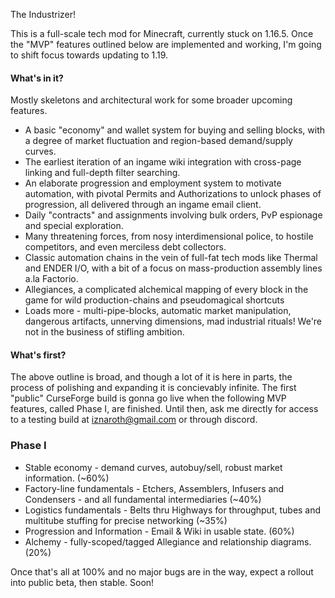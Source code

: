  The Industrizer!

This is a full-scale tech mod for Minecraft, currently stuck on 1.16.5. Once the "MVP" features outlined below are implemented and working, 
I'm going to shift focus towards updating to 1.19.

#### What's in it?

Mostly skeletons and architectural work for some broader upcoming features.
 - A basic "economy" and wallet system for buying and selling blocks, with a degree of market fluctuation and region-based demand/supply curves.
 - The earliest iteration of an ingame wiki integration with cross-page linking and full-depth filter searching.
 - An elaborate progression and employment system to motivate automation, with pivotal Permits and Authorizations to unlock phases of progression, all delivered through an ingame 
   email client.
 - Daily "contracts" and assignments involving bulk orders, PvP espionage and special exploration.
 - Many threatening forces, from nosy interdimensional police, to hostile competitors, and even merciless debt collectors.
 - Classic automation chains in the vein of full-fat tech mods like Thermal and ENDER I/O, with a bit of a focus on mass-production assembly lines a.la Factorio.
 - Allegiances, a complicated alchemical mapping of every block in the game for wild production-chains and pseudomagical shortcuts
 - Loads more - multi-pipe-blocks, automatic market manipulation, dangerous artifacts, unnerving dimensions, mad industrial rituals! We're not in the business of stifling ambition.

#### What's first?

The above outline is broad, and though a lot of it is here in parts, the process of polishing and expanding it is concievably infinite. The first "public" CurseForge build is gonna go live when the following MVP features, called Phase I, are finished. Until then, ask me directly for access to a testing build at iznaroth@gmail.com or through discord.

### Phase I 
 - Stable economy - demand curves, autobuy/sell, robust market information. (~60%)
 - Factory-line fundamentals - Etchers, Assemblers, Infusers and Condensers - and all fundamental intermediaries (~40%)
 - Logistics fundamentals - Belts thru Highways for throughput, tubes and multitube stuffing for precise networking (~35%)
 - Progression and Information - Email & Wiki in usable state. (60%)
 - Alchemy - fully-scoped/tagged Allegiance and relationship diagrams. (20%)

Once that's all at 100% and no major bugs are in the way, expect a rollout into public beta, then stable. Soon!
